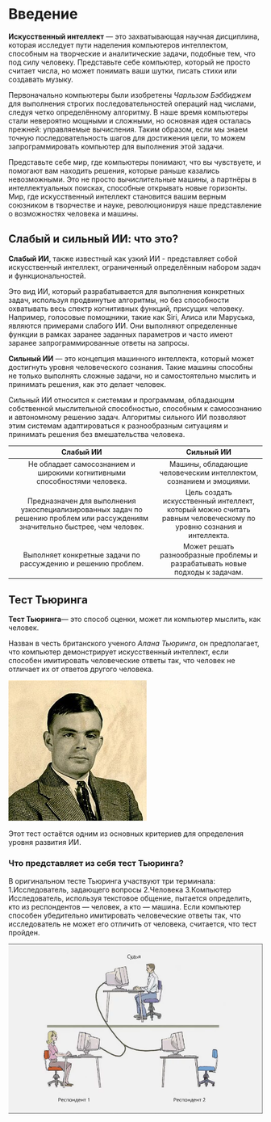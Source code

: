 # Введение

**Искусственный интеллект** — это захватывающая научная дисциплина, которая исследует пути наделения компьютеров интеллектом, способным на творческие и аналитические задачи, подобные тем, что под силу человеку. Представьте себе компьютер, который не просто считает числа, но может понимать ваши шутки, писать стихи или создавать музыку.

Первоначально компьютеры были изобретены _Чарльзом Бэббиджем_ для выполнения строгих последовательностей операций над числами, следуя четко определённому алгоритму. В наше время компьютеры стали невероятно мощными и сложными, но основная идея осталась прежней: управляемые вычисления. Таким образом, если мы знаем точную последовательность шагов для достижения цели, то можем запрограммировать компьютер для выполнения этой задачи.

Представьте себе мир, где компьютеры понимают, что вы чувствуете, и помогают вам находить решения, которые раньше казались невозможными. Это не просто вычислительные машины, а партнёры в интеллектуальных поисках, способные открывать новые горизонты. Мир, где искусственный интеллект становится вашим верным союзником в творчестве и науке, революционируя наше представление о возможностях человека и машины.

## Слабый и сильный ИИ: что это? <br/>

**Слабый ИИ**, также известный как узкий ИИ - представляет собой искусственный интеллект, ограниченный определённым набором задач и функциональностей.

Это вид ИИ, который разрабатывается для выполнения конкретных задач, используя продвинутые алгоритмы, но без способности охватывать весь спектр когнитивных функций, присущих человеку. Например, голосовые помощники, такие как Siri, Алиса или Маруська, являются примерами слабого ИИ. Они выполняют определенные функции в рамках заранее заданных параметров и часто имеют заранее запрограммированные ответы на запросы.

**Сильный ИИ** — это концепция машинного интеллекта, который может достигнуть уровня человеческого сознания. Такие машины способны не только выполнять сложные задачи, но и самостоятельно мыслить и принимать решения, как это делает человек.

Сильный ИИ относится к системам и программам, обладающим собственной мыслительной способностью, способным к самосознанию и автономному решению задач. Алгоритмы сильного ИИ позволяют этим системам адаптироваться к разнообразным ситуациям и принимать решения без вмешательства человека.

|                                                           Слабый ИИ                                                            |                                                    Сильный ИИ                                                     |
| :----------------------------------------------------------------------------------------------------------------------------: | :---------------------------------------------------------------------------------------------------------------: |
|                           Не обладает самосознанием и широкими когнитивными способностями человека.                            |                        Машины, обладающие человеческим интеллектом, сознанием и эмоциями.                         |
| Предназначен для выполнения узкоспециализированных задач по решению проблем или рассуждениям значительно быстрее, чем человек. | Цель создать искусственный интеллект, который можно считать равным человеческому по уровню сознания и интеллекта. |
|                                 Выполняет конкретные задачи по рассуждению и решению проблем.                                  |                   Может решать разнообразные проблемы и разрабатывать новые подходы к задачам.                    |

## Тест Тьюринга

**Тест Тьюринга**— это способ оценки, может ли компьютер мыслить, как человек.

Назван в честь британского ученого _Алана Тьюринга_, он предполагает, что компьютер демонстрирует искусственный интеллект, если способен имитировать человеческие ответы так, что человек не отличает их от ответов другого человека.

![Alan Turing](./images/Alan_Turing.jpg)

Этот тест остаётся одним из основных критериев для определения уровня развития ИИ.

### Что представляет из себя тест Тьюринга?

В оригинальном тесте Тьюринга участвуют три терминала:
1.Исследователь, задающего вопросы
2.Человека
3.Компьютер
Исследователь, используя текстовое общение, пытается определить, кто из респондентов — человек, а кто — машина. Если компьютер способен убедительно имитировать человеческие ответы так, что исследователь не может его отличить от человека, считается, что тест пройден.

![Turing Test](./images/Test-Turing.png)
